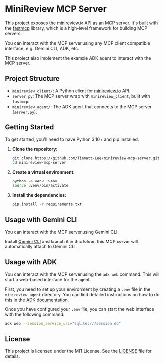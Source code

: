 # MiniReview MCP Server

This project exposes the [minireview.io](https://minireview.io/) API as an MCP
server. It's built with the
[fastmcp](https://github.com/jlowin/fastmcp) library, which is a high-level
framework for building MCP servers.

You can interact with the MCP server using any MCP client compatible interface, e.g. Gemini CLI, ADK, etc.

This project also implement the example ADK agent to interact with the MCP server.

## Project Structure

- `minireview_client/`: A Python client for [minireview.io](https://minireview.io/) API.
- `server.py`: The MCP server wrap with `minireview_client`, built with `fastmcp`.
- `minireview_agent/`: The ADK agent that connects to the MCP server (`server.py`).

## Getting Started

To get started, you'll need to have Python 3.10+ and pip installed.

1. **Clone the repository:**

    ```bash
    git clone https://github.com/Timmatt-Lee/minireview-mcp-server.git
    cd minireview-mcp-server
    ```

2. **Create a virtual environment:**

    ```bash
    python -m venv .venv
    source .venv/bin/activate
    ```

3. **Install the dependencies:**

    ```bash
    pip install -r requirements.txt
    ```

## Usage with Gemini CLI

You can interact with the MCP server using Gemini CLI.

Install [Gemini CLI](https://github.com/google/gemini-cli) and launch it in this folder, this MCP server will automatically attach to Gemini CLI.

## Usage with ADK

You can interact with the MCP server using the `adk web` command. This will
start a web-based interface for the agent.

First, you need to set up your environment by creating a `.env` file in the
`minireview_agent` directory. You can find detailed instructions on how to do
this in the
[ADK documentation](https://google.github.io/adk-docs/get-started/quickstart/#set-up-the-model).

Once you have configured your `.env` file, you can start the web interface with
the following command:

```bash
adk web --session_service_uri="sqlite:///session.db"
```

## License

This project is licensed under the MIT License. See the [LICENSE](LICENSE) file
for details.
